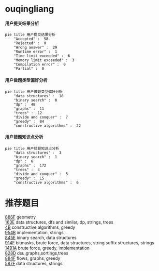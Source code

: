 # ouqingliang

<!-- tabs:start -->



#### **用户提交结果分析**

```mermaid
pie title 用户提交结果分析
    "Accepted" :  58
    "Rejected" :  0
    "Wrong answer" :  29
    "Runtime error" :  1
    "Time limit exceeded" :  6
    "Memory limit exceeded" :  3
    "Compilation error" :  0
    "Partial" :  0
```

#### **用户做题类型偏好分析**

```mermaid
pie title 用户做题类型偏好分析
    "data structures" :  18
    "binary search" :  0
    "dp" :  48
    "graphs" :  11
    "trees" :  12
    "divide and conquer" :  7
    "greedy" :  84
    "constructive algorithms" :  22
```
#### **用户错题知识点分析**

```mermaid
pie title 用户错题知识点分析
    "data structures" :  3
    "binary search" :  1
    "dp" :  6
    "graphs" :  172
    "trees" :  4
    "divide and conquer" :  5
    "greedy" :  15
    "constructive algorithms" :  6
```



<!-- tabs:end -->
# 推荐题目
[886F](https://codeforces.com/contest/886/problem/F)		geometry		  
[163E](https://codeforces.com/contest/163/problem/E)		data structures,
                        dfs and similar,
                        dp,
                        strings,
                        trees		  
[4B](https://codeforces.com/contest/4/problem/B)		constructive algorithms,
                        greedy		  
[954B](https://codeforces.com/contest/954/problem/B)		implementation,
                        strings		  
[845E](https://codeforces.com/contest/845/problem/E)		binary search,
                        data structures		  
[914F](https://codeforces.com/contest/914/problem/F)		bitmasks,
                        brute force,
                        data structures,
                        string suffix structures,
                        strings		  
[1491A](https://codeforces.com/contest/1491/problem/A)		brute force,
                        greedy,
                        implementation		  
[828D](https://codeforces.com/contest/828/problem/D)		dsu,graphs,sortings,trees		  
[884F](https://codeforces.com/contest/884/problem/F)		flows,
                        graphs,
                        greedy		  
[587F](https://codeforces.com/contest/587/problem/F)		data structures,
                        strings		  
